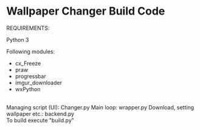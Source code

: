 # Wallpaper Changer Build Code

REQUIREMENTS:

Python 3

Following modules:
  * cx_Freeze
  * praw
  * progressbar
  * imgur_downloader
  * wxPython
<br/>
Managing script (UI): Changer.py  
Main loop: wrapper.py  
Download, setting wallpaper etc.: backend.py

<br/>
To build execute "build.py"
